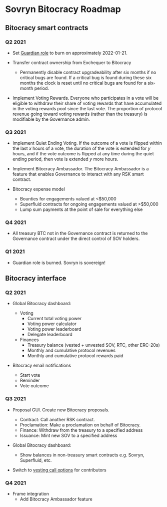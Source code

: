 # Sovryn Bitocracy Roadmap

## Bitocracy smart contracts

### Q2 2021
- Set [Guardian role](https://github.com/DistributedCollective/SIPS/blob/2c70b5834f874ca27a00c8373c00de1c610d0b89/SIPs/SIP-0011.md#sovryn-guardians) to burn on approximately 2022-01-21.

- Transfer contract ownership from Exchequer to Bitocracy
  - Permanently disable contract upgradeability after six months if no critical bugs are found. If a critical bug is found during these six months the clock is reset until no critical bugs are found for a six-month period.

- Implement Voting Rewards. Everyone who participates in a vote will be eligible to withdraw their share of voting rewards that have accumulated in the voting rewards pool since the last vote. The proportion of protocol revenue going toward voting rewards (rather than the treasury) is modifiable by the Governance admin.

### Q3 2021

- Implement Quiet Ending Voting. If the outcome of a vote is flipped within the last _x_ hours of a vote, the duration of the vote is extended for _y_ hours, and if the vote outcome is flipped at any time during the quiet ending period, then vote is extended _y_ more hours.

- Implement Bitocracy Ambassador. The Bitocracy Ambassador is a feature that enables Governance to interact with any RSK smart contract.

- Bitocracy expense model
  - Bounties for engagements valued at <$50,000
  - Superfluid contracts for ongoing engagements valued at >$50,000
  - Lump sum payments at the point of sale for everything else

### Q4 2021

- All treasury BTC not in the Governance contract is returned to the Governance contract under the direct control of SOV holders.

### Q1 2021

- Guardian role is burned. Sovryn is sovereign!

## Bitocracy interface

### Q2 2021

- Global Bitocracy dashboard:
  - Voting 
     - Current total voting power
     - Voting power calculator
     - Voting power leaderboard
     - Delegate leaderboard
  - Finances
    - Treasury balance (vested + unvested SOV, RTC, other ERC-20s)
    - Monthly and cumulative protocol revenues
    - Monthly and cumulative protocol rewards paid

- Bitocracy email notifications
  - Start vote
  - Reminder
  - Vote outcome

### Q3 2021

- Proposal GUI. Create new Bitocracy proposals.
  - Contract: Call another RSK contract.
  - Proclamation: Make a proclamation on behalf of Bitocracy.
  - Finance: Withdraw from the treasury to a specified address
  - Issuance: Mint new SOV to a specified address

- Global Bitocracy dashboard:
  - Show balances in non-treasury smart contracts e.g. Sovryn, Superfluid, etc.

- Switch to [vesting call options](https://gist.github.com/alexisgauba/cf055f521bcfded018116f3f37074f67) for contributors  

### Q4 2021

- Frame integration
  - Add Bitocracy Ambassador feature  
